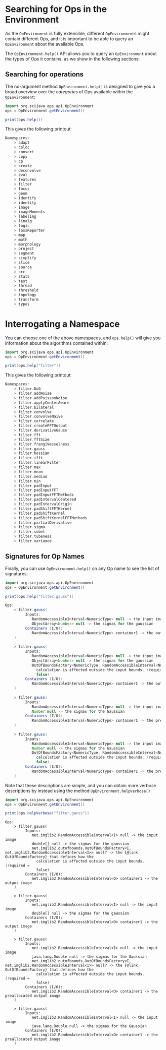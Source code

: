 # Searching for Ops in the Environment

As the `OpEnvironment` is fully extensible, different `OpEnvironment`s might contain different Ops, and it is important to be able to query an `OpEnvironment` about the available Ops.

The `OpEnvironment.help()` API allows you to query an `OpEnvironment` about the types of Ops it contains, as we show in the following sections: 

## Searching for operations

The no-argument method `OpEnvironment.help()` is designed to give you a broad overview over the *categories* of Ops available within the `OpEnvironment`:

```groovy
import org.scijava.ops.api.OpEnvironment
ops = OpEnvironment.getEnvironment()

print(ops.help())
```

This gives the following printout:

```groovy
Namespaces:
	> adapt
	> coloc
	> convert
	> copy
	> cp
	> create
	> deconvolve
	> eval
	> features
	> filter
	> focus
	> geom
	> identify
	> identity
	> image
	> imageMoments
	> labeling
	> linalg
	> logic
	> lossReporter
	> map
	> math
	> morphology
	> project
	> segment
	> simplify
	> slice
	> source
	> src
	> stats
	> test
	> thread
	> threshold
	> topology
	> transform
	> types
```

# Interrogating a Namespace

You can choose one of the above namespaces, and `ops.help()` will give you information about the algorithms contained within:
```groovy
import org.scijava.ops.api.OpEnvironment
ops = OpEnvironment.getEnvironment()

print(ops.help("filter"))
```

This gives the following printout:

```groovy
Namespaces:
	> filter.DoG
	> filter.addNoise
	> filter.addPoissonNoise
	> filter.applyCenterAware
	> filter.bilateral
	> filter.convolve
	> filter.convolveNaive
	> filter.correlate
	> filter.createFFTOutput
	> filter.derivativeGauss
	> filter.fft
	> filter.fftSize
	> filter.frangiVesselness
	> filter.gauss
	> filter.hessian
	> filter.ifft
	> filter.linearFilter
	> filter.max
	> filter.mean
	> filter.median
	> filter.min
	> filter.padInput
	> filter.padInputFFT
	> filter.padInputFFTMethods
	> filter.padIntervalCentered
	> filter.padIntervalOrigin
	> filter.padShiftFFTKernel
	> filter.padShiftKernel
	> filter.padShiftKernelFFTMethods
	> filter.partialDerivative
	> filter.sigma
	> filter.sobel
	> filter.tubeness
	> filter.variance
```

## Signatures for Op Names

Finally, you can use `OpEnvironment.help()` on any Op name to see the list of signatures:

```groovy
import org.scijava.ops.api.OpEnvironment
ops = OpEnvironment.getEnvironment()

print(ops.help("filter.gauss"))
```

```groovy
Ops:
	> filter.gauss(
		 Inputs:
			RandomAccessibleInterval<NumericType> null -> the input image
			ObjectArray<Number> null -> the sigmas for the gaussian
		 Containers (I/O):
			RandomAccessibleInterval<NumericType> container1 -> the output image
	)
	
	> filter.gauss(
		 Inputs:
			RandomAccessibleInterval<NumericType> null -> the input image
			ObjectArray<Number> null -> the sigmas for the gaussian
			OutOfBoundsFactory<NumericType, RandomAccessibleInterval<NumericType>> null? -> the {@link OutOfBoundsFactory} that defines how the
	          calculation is affected outside the input bounds. (required =
	          false)
		 Containers (I/O):
			RandomAccessibleInterval<NumericType> container1 -> the output image
	)
	
	> filter.gauss(
		 Inputs:
			RandomAccessibleInterval<NumericType> null -> the input image
			Number null -> the sigmas for the Gaussian
		 Containers (I/O):
			RandomAccessibleInterval<NumericType> container1 -> the preallocated output image
	)
	
	> filter.gauss(
		 Inputs:
			RandomAccessibleInterval<NumericType> null -> the input image
			Number null -> the sigmas for the Gaussian
			OutOfBoundsFactory<NumericType, RandomAccessibleInterval<NumericType>> null? -> the {@link OutOfBoundsFactory} that defines how the
	          calculation is affected outside the input bounds. (required =
	          false)
		 Containers (I/O):
			RandomAccessibleInterval<NumericType> container1 -> the preallocated output image
	)
```

Note that these descriptions are simple, and you can obtain more verbose descriptions by instead using the method `OpEnvironment.helpVerbose()`:

```groovy
import org.scijava.ops.api.OpEnvironment
ops = OpEnvironment.getEnvironment()

print(ops.helpVerbose("filter.gauss"))
```

```
Ops:
	> filter.gauss(
		 Inputs:
			net.imglib2.RandomAccessibleInterval<I> null -> the input image
			double[] null -> the sigmas for the gaussian
			net.imglib2.outofbounds.OutOfBoundsFactory<I, net.imglib2.RandomAccessibleInterval<I>> null? -> the {@link OutOfBoundsFactory} that defines how the
	          calculation is affected outside the input bounds. (required =
	          false)
		 Containers (I/O):
			net.imglib2.RandomAccessibleInterval<O> container1 -> the output image
	)
	
	> filter.gauss(
		 Inputs:
			net.imglib2.RandomAccessibleInterval<I> null -> the input image
			double[] null -> the sigmas for the gaussian
		 Containers (I/O):
			net.imglib2.RandomAccessibleInterval<O> container1 -> the output image
	)
	
	> filter.gauss(
		 Inputs:
			net.imglib2.RandomAccessibleInterval<I> null -> the input image
			java.lang.Double null -> the sigmas for the Gaussian
			net.imglib2.outofbounds.OutOfBoundsFactory<I, net.imglib2.RandomAccessibleInterval<I>> null? -> the {@link OutOfBoundsFactory} that defines how the
	          calculation is affected outside the input bounds. (required =
	          false)
		 Containers (I/O):
			net.imglib2.RandomAccessibleInterval<O> container1 -> the preallocated output image
	)
	
	> filter.gauss(
		 Inputs:
			net.imglib2.RandomAccessibleInterval<I> null -> the input image
			java.lang.Double null -> the sigmas for the Gaussian
		 Containers (I/O):
			net.imglib2.RandomAccessibleInterval<O> container1 -> the preallocated output image
	)

```
